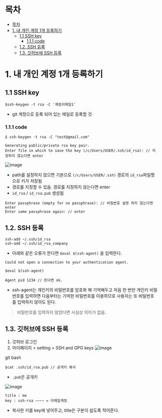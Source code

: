 # 목차
- [목차](#목차)
- [1. 내 개인 계정 1개 등록하기](#1-내-개인-계정-1개-등록하기)
  - [1.1 SSH key](#11-ssh-key)
    - [1.1.1 code](#111-code)
  - [1.2. SSH 등록](#12-ssh-등록)
  - [1.3. 깃허브에 SSH 등록](#13-깃허브에-ssh-등록)

# 1. 내 개인 계정 1개 등록하기

## 1.1 SSH key
```
$ssh-keygen -t rsa -C '계정이메일1'
```
- git 계정으로 등록 되어 있는 메일로 등록할 것
### 1.1.1 code

```
$ ssh-keygen -t rsa -C "test@gmail.com"
```

```
Generating public/private rsa key pair.
Enter file in which to save the key (/c/Users/USER/.ssh/id_rsa): // 지정하지 않는다면 enter
```
![image](https://user-images.githubusercontent.com/71534090/129359168-26e807de-c8d6-435a-9ee5-258a39e1c732.png)
- path를 설정하지 않으면 기본으로 `(/c/Users/USER/.ssh)` 경로의 `id_rsa`파일명으로 키가 저장됨<br>
- 경로를 지정할 수 있음. 경로를 지정하지 않는다면 enter
- `id_rsa` / `id_rsa.pub` 생성됨

```
Enter passphrase (empty for no passphrase): // 비밀번호 설정 하지 않는다면 enter
Enter same passphrase again: // enter
```


## 1.2. SSH 등록

```
ssh-add ~/.ssh/id_rsa
ssh-add ~/.ssh/id_rsa_company
```
- 아래와 같은 오류가 뜬다면 `$eval $(ssh-agent)` 을 입력한다.
```
Could not open a connection to your authentication agent.
```

```
$eval $(ssh-agent)
```

```
Agent pid 1234 // 뜬다면 ok.
```
- ssh-agent는 개인키의 비밀번호를 암호화 해 기억해두고 처음 한 번만 개인키 비밀번호를 입력하면  다음부터는 기억한 비밀번호를 이용하므로 사용자는 또 비밀번호를 입력하지 않아도 된다. <br>
> 비밀번호를 입력하지 않았다면 사실상 의미가 없음.

## 1.3. 깃허브에 SSH 등록
1. 깃허브 로그인
2. 마이페이지 > setting > SSH and GPG keys
![image](https://user-images.githubusercontent.com/71534090/129361629-e4f11fc5-29f5-4d46-9b07-410d3f1501e9.png)

git bash
```
$cat .ssh/id_rsa.pub // 공개키 복사
```
- `.pub`은 공개키

![image](https://user-images.githubusercontent.com/71534090/129361983-3aab6016-9e81-450f-b479-27429e1ce2cf.png)
```
title : me
key : ssh-rsa ~~~~ = 이메일계정
```
- 복사한 키를 key에 넣어주고, title은 구분이 쉽도록 적어준다.
